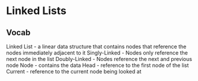 # Linked Lists

## Vocab

Linked List - a linear data structure that contains nodes that reference the nodes immediately adjacent to it
Singly-Linked - Nodes only reference the next node in the list
Doubly-Linked - Nodes reference the next and previous node
Node - contains the data
Head - reference to the first node of the list
Current - reference to the current node being looked at
